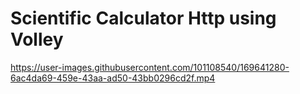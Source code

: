 # Scientific Calculator Http using Volley



https://user-images.githubusercontent.com/101108540/169641280-6ac4da69-459e-43aa-ad50-43bb0296cd2f.mp4

